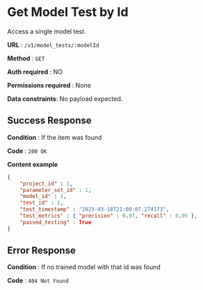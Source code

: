 # Get Model Test by Id
Access a single model test.

**URL** : `/v1/model_tests/:modelId`

**Method** : `GET`

**Auth required** : NO

**Permissions required** : None

**Data constraints**: No payload expected.

## Success Response

**Condition** : If the item was found

**Code** : `200 OK`

**Content example**

```json
{
	"project_id" : 1,
	"parameter_set_id" : 1,
	"model_id" : 1,
	"test_id" : 1,
	"test_timestamp" : "2023-03-18T21:00:07.274173",
	"test_metrics" : { "precision" : 0.97, "recall" : 0.95 },
	"passed_testing" : True
}
```

## Error Response

**Condition** : If no trained model with that id was found

**Code** : `404 Not Found`